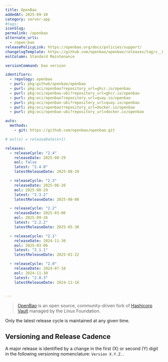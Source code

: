 ```yaml
---
title: OpenBao
addedAt: 2025-09-10
category: server-app
#tags: 
iconSlug: 
permalink: /openbao
alternate_urls:
  - /open-bao
releasePolicyLink: https://openbao.org/docs/policies/support/
changelogTemplate: https://github.com/openbao/openbao/releases/tag/v__LATEST__
eolColumn: Standard Maintenance

versionCommand: bao version

identifiers:
  - repology: openbao
  - purl: pkg:github/openbao/openbao
  - purl: pkg:oci/openbao?repository_url=ghcr.io/openbao
  - purl: pkg:oci/openbao-ubi?repository_url=ghcr.io/openbao
  - purl: pkg:oci/openbao?repository_url=quay.io/openbao
  - purl: pkg:oci/openbao-ubi?repository_url=quay.io/openbao
  - purl: pkg:oci/openbao?repository_url=docker.io/openbao
  - purl: pkg:oci/openbao-ubi?repository_url=docker.io/openbao

auto:
  methods:
    - git: https://github.com/openbao/openbao.git

# eol(x) = releaseDate(x+1)

releases:
  - releaseCycle: "2.4"
    releaseDate: 2025-08-29
    eol: false
    latest: "2.4.0"
    latestReleaseDate: 2025-08-29

  - releaseCycle: "2.3"
    releaseDate: 2025-06-26
    eol: 2025-08-29
    latest: "2.3.2"
    latestReleaseDate: 2025-08-08

  - releaseCycle: "2.2"
    releaseDate: 2025-03-06
    eol: 2025-09-26
    latest: "2.2.2"
    latestReleaseDate: 2025-05-30

  - releaseCycle: "2.1"
    releaseDate: 2024-11-30
    eol: 2025-03-06
    latest: "2.1.1"
    latestReleaseDate: 2025-01-22

  - releaseCycle: "2.0"
    releaseDate: 2024-07-18
    eol: 2024-11-30
    latest: "2.0.3"
    latestReleaseDate: 2024-11-16

  
---
```


> [OpenBao](https://openbao.org/) is an open source, community-driven fork of [Hashicorp Vault](/hashicorp-vault) managed by the Linux Foundation.

Only the latest release cycle is maintained at any given time.

## Versioning and Release Cadence

A major release is identified by a change in the first (X) or second (Y) digit in the following
versioning nomenclature: `Version X.Y.Z.`.
